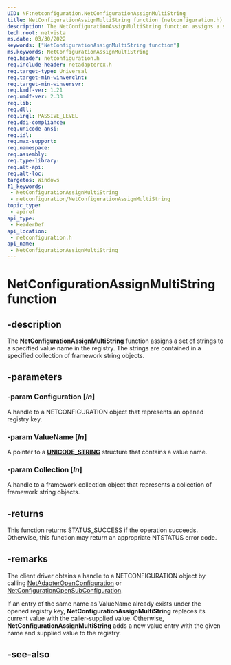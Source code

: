 ```yaml
---
UID: NF:netconfiguration.NetConfigurationAssignMultiString
title: NetConfigurationAssignMultiString function (netconfiguration.h)
description: The NetConfigurationAssignMultiString function assigns a set of strings to a specified value name in the registry. The strings are contained in a specified collection of framework string objects.
tech.root: netvista
ms.date: 03/30/2022
keywords: ["NetConfigurationAssignMultiString function"]
ms.keywords: NetConfigurationAssignMultiString
req.header: netconfiguration.h
req.include-header: netadaptercx.h
req.target-type: Universal
req.target-min-winverclnt: 
req.target-min-winversvr: 
req.kmdf-ver: 1.21
req.umdf-ver: 2.33 
req.lib: 
req.dll: 
req.irql: PASSIVE_LEVEL
req.ddi-compliance: 
req.unicode-ansi: 
req.idl: 
req.max-support: 
req.namespace: 
req.assembly: 
req.type-library: 
req.alt-api: 
req.alt-loc: 
targetos: Windows
f1_keywords:
 - NetConfigurationAssignMultiString
 - netconfiguration/NetConfigurationAssignMultiString
topic_type:
 - apiref
api_type:
 - HeaderDef
api_location:
 - netconfiguration.h
api_name:
 - NetConfigurationAssignMultiString
---
```


# NetConfigurationAssignMultiString function


## -description

The **NetConfigurationAssignMultiString** function assigns a set of strings to a specified value name in the registry. The strings are contained in a specified collection of framework string objects.

## -parameters

### -param Configuration [_In_]

A handle to a NETCONFIGURATION object that represents an opened registry key.

### -param ValueName [_In_]

A pointer to a [**UNICODE_STRING**](/windows/win32/api/ntdef/ns-ntdef-_unicode_string) structure that contains a value name.

### -param Collection [_In_]

A handle to a framework collection object that represents a collection of framework string objects.

## -returns

This function returns STATUS_SUCCESS if the operation succeeds. Otherwise, this function may return an appropriate NTSTATUS error code.

## -remarks

The client driver obtains a handle to a NETCONFIGURATION object by calling [NetAdapterOpenConfiguration](../netadapter/nf-netadapter-netadapteropenconfiguration.md) or [NetConfigurationOpenSubConfiguration](nf-netconfiguration-netconfigurationopensubconfiguration.md).

If an entry of the same name as ValueName already exists under the opened registry key, **NetConfigurationAssignMultiString** replaces its current value with the caller-supplied value. Otherwise, **NetConfigurationAssignMultiString** adds a new value entry with the given name and supplied value to the registry.

## -see-also
